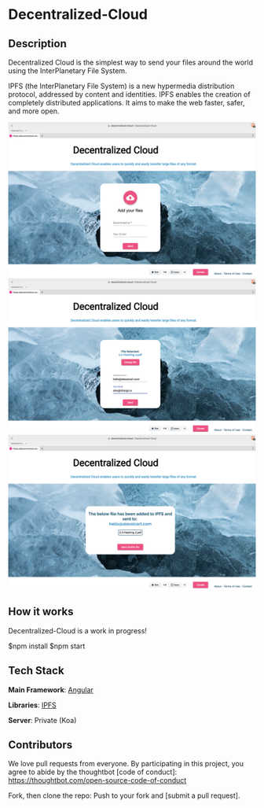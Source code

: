 # Decentralized-Cloud

## Description
Decentralized Cloud is the simplest way to send your files around the world using the InterPlanetary File System.

IPFS (the InterPlanetary File System) is a new hypermedia distribution protocol, addressed by content and identities. IPFS enables the creation of completely distributed applications. It aims to make the web faster, safer, and more open.

![IPFS](screenshots/ipfs.png)
![IPFS](screenshots/ipfs1.png)
![IPFS](screenshots/ipfs2.png)

## How it works

Decentralized-Cloud is a work in progress!

$npm install
$npm start

## Tech Stack

**Main Framework**: [Angular](https://angular.io/)

**Libraries**: [IPFS](https://ipfs.io/)

**Server**: Private (Koa)

## Contributors

We love pull requests from everyone. By participating in this project, you agree to abide by the thoughtbot
[code of conduct]: https://thoughtbot.com/open-source-code-of-conduct

Fork, then clone the repo:
Push to your fork and  [submit a pull request].
